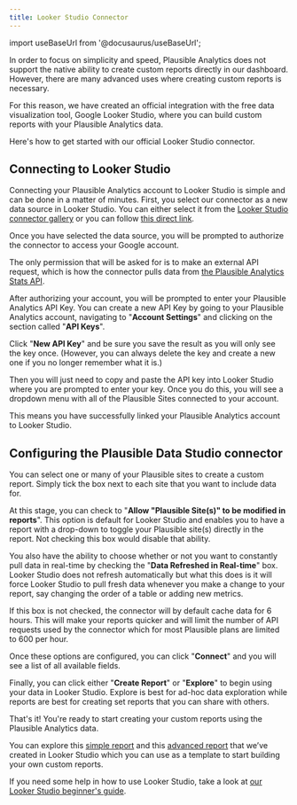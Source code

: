 ```yaml
---
title: Looker Studio Connector
---
```


import useBaseUrl from '@docusaurus/useBaseUrl';

In order to focus on simplicity and speed, Plausible Analytics does not support the native ability to create custom reports directly in our dashboard. However, there are many advanced uses where creating custom reports is necessary.

For this reason, we have created an official integration with the free data visualization tool, Google Looker Studio, where you can build custom reports with your Plausible Analytics data.

Here's how to get started with our official Looker Studio connector.

## Connecting to Looker Studio

Connecting your Plausible Analytics account to Looker Studio is simple and can be done in a matter of minutes. First, you select our connector as a new data source in Looker Studio. You can either select it from the [Looker Studio connector gallery](https://lookerstudio.google.com/data) or you can follow [this direct link](https://lookerstudio.google.com/datasources/create?connectorId=AKfycbz88iSK4B6V-VoaiwocFu2dDp3CBRM0arAZoDjQ97SroAt9RtzgS6z3UCxpjJDi0ieVjQ).

Once you have selected the data source, you will be prompted to authorize the connector to access your Google account.

The only permission that will be asked for is to make an external API request, which is how the connector pulls data from [the Plausible Analytics Stats API](stats-api.md).

After authorizing your account, you will be prompted to enter your Plausible Analytics API Key. You can create a new API Key by going to your Plausible Analytics account, navigating to "**Account Settings**" and clicking on the section called "**API Keys**".

Click "**New API Key**" and be sure you save the result as you will only see the key once. (However, you can always delete the key and create a new one if you no longer remember what it is.)

Then you will just need to copy and paste the API key into Looker Studio where you are prompted to enter your key.  Once you do this, you will see a dropdown menu with all of the Plausible Sites connected to your account.

This means you have successfully linked your Plausible Analytics account to Looker Studio.

## Configuring the Plausible Data Studio connector

You can select one or many of your Plausible sites to create a custom report. Simply tick the box next to each site that you want to include data for.

At this stage, you can check to "**Allow "Plausible Site(s)" to be modified in reports**". This option is default for Looker Studio and enables you to have a report with a drop-down to toggle your Plausible site(s) directly in the report. Not checking this box would disable that ability.

You also have the ability to choose whether or not you want to constantly pull data in real-time by checking the "**Data Refreshed in Real-time**" box. Looker Studio does not refresh automatically but what this does is it will force Looker Studio to pull fresh data whenever you make a change to your report, say changing the order of a table or adding new metrics.

If this box is not checked, the connector will by default cache data for 6 hours. This will make your reports quicker and will limit the number of API requests used by the connector which for most Plausible plans are limited to 600 per hour.

Once these options are configured, you can click "**Connect**" and you will see a list of all available fields.

Finally, you can click either "**Create Report**" or "**Explore**" to begin using your data in Looker Studio. Explore is best for ad-hoc data exploration while reports are best for creating set reports that you can share with others.

That's it! You're ready to start creating your custom reports using the Plausible Analytics data.

You can explore this [simple report](https://lookerstudio.google.com/s/gm8gS_IpBiQ) and this [advanced report](https://lookerstudio.google.com/s/ltrWC2jaK4Q) that we’ve created in Looker Studio which you can use as a template to start building your own custom reports.

If you need some help in how to use Looker Studio, take a look at [our Looker Studio beginner's guide](https://plausible.io/blog/google-looker-studio-guide).



